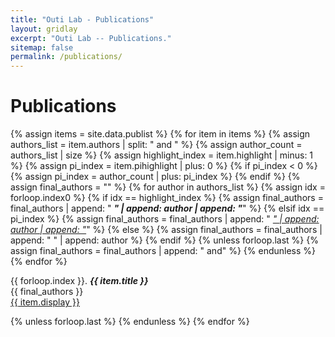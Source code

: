 ```yaml
---
title: "Outi Lab - Publications"
layout: gridlay
excerpt: "Outi Lab -- Publications."
sitemap: false
permalink: /publications/
---
```


# Publications

{% assign items = site.data.publist %}
{% for item in items %}
{% assign authors_list = item.authors | split: " and " %}
{% assign author_count = authors_list | size %}
{% assign highlight_index = item.highlight | minus: 1 %}
{% assign pi_index = item.pihighlight | plus: 0 %}
{% if pi_index < 0 %}
{% assign pi_index = author_count | plus: pi_index %}
{% endif %}
{% assign final_authors = "" %}
{% for author in authors_list %}
{% assign idx = forloop.index0 %}
{% if idx == highlight_index %}
{% assign final_authors = final_authors | append: " <strong><em>" | append: author | append: "</em></strong>" %}
{% elsif idx == pi_index %}
{% assign final_authors = final_authors | append: " <u><em>" | append: author | append: "</u></em></strong>" %}
{% else %}
{% assign final_authors = final_authors | append: " " | append: author %}
{% endif %}
{% unless forloop.last %}
{% assign final_authors = final_authors | append: " and" %}
{% endunless %}
{% endfor %}

{{ forloop.index }}. **_{{ item.title }}_**  
{{ final_authors }}  
<a href="{{ item.url }}">{{ item.display }}</a>

{% unless forloop.last %}
{% endunless %}
{% endfor %}
